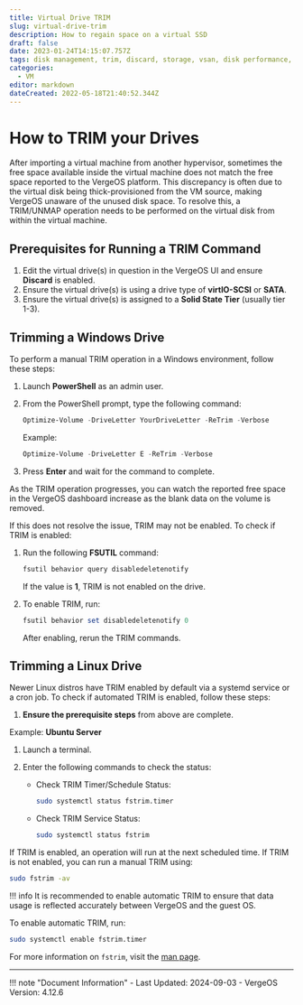 ```yaml
---
title: Virtual Drive TRIM
slug: virtual-drive-trim
description: How to regain space on a virtual SSD
draft: false
date: 2023-01-24T14:15:07.757Z
tags: disk management, trim, discard, storage, vsan, disk performance, disk
categories:
  - VM
editor: markdown
dateCreated: 2022-05-18T21:40:52.344Z
---
```


# How to TRIM your Drives

After importing a virtual machine from another hypervisor, sometimes the free space available inside the virtual machine does not match the free space reported to the VergeOS platform. This discrepancy is often due to the virtual disk being thick-provisioned from the VM source, making VergeOS unaware of the unused disk space. To resolve this, a TRIM/UNMAP operation needs to be performed on the virtual disk from within the virtual machine.

## Prerequisites for Running a TRIM Command

1. Edit the virtual drive(s) in question in the VergeOS UI and ensure **Discard** is enabled.
2. Ensure the virtual drive(s) is using a drive type of **virtIO-SCSI** or **SATA**.
3. Ensure the virtual drive(s) is assigned to a **Solid State Tier** (usually tier 1-3).

## Trimming a Windows Drive

To perform a manual TRIM operation in a Windows environment, follow these steps:

1. Launch **PowerShell** as an admin user.
2. From the PowerShell prompt, type the following command:
   
   ```powershell
   Optimize-Volume -DriveLetter YourDriveLetter -ReTrim -Verbose
   ```
   Example:
   
   ```powershell
   Optimize-Volume -DriveLetter E -ReTrim -Verbose
   ```
3. Press **Enter** and wait for the command to complete.

As the TRIM operation progresses, you can watch the reported free space in the VergeOS dashboard increase as the blank data on the volume is removed.

If this does not resolve the issue, TRIM may not be enabled. To check if TRIM is enabled:

1. Run the following **FSUTIL** command:

   ```powershell
   fsutil behavior query disabledeletenotify
   ```

   If the value is **1**, TRIM is not enabled on the drive.

2. To enable TRIM, run:

   ```powershell
   fsutil behavior set disabledeletenotify 0
   ```

   After enabling, rerun the TRIM commands.

## Trimming a Linux Drive

Newer Linux distros have TRIM enabled by default via a systemd service or a cron job. To check if automated TRIM is enabled, follow these steps:

1. **Ensure the prerequisite steps** from above are complete.

Example: **Ubuntu Server**

1. Launch a terminal.
2. Enter the following commands to check the status:

   - Check TRIM Timer/Schedule Status:
     
     ```bash
     sudo systemctl status fstrim.timer
     ```
   - Check TRIM Service Status:
     
     ```bash
     sudo systemctl status fstrim
     ```

If TRIM is enabled, an operation will run at the next scheduled time. If TRIM is not enabled, you can run a manual TRIM using:

```bash
sudo fstrim -av
```

!!! info
    It is recommended to enable automatic TRIM to ensure that data usage is reflected accurately between VergeOS and the guest OS.

To enable automatic TRIM, run:

```bash
sudo systemctl enable fstrim.timer
```

For more information on `fstrim`, visit the [man page](https://man7.org/linux/man-pages/man8/fstrim.8.html).

---

!!! note "Document Information"
    - Last Updated: 2024-09-03
    - VergeOS Version: 4.12.6
